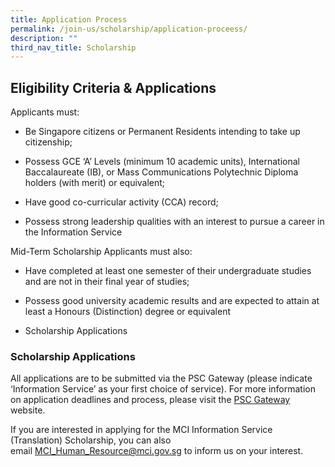 ```yaml
---
title: Application Process
permalink: /join-us/scholarship/application-proceess/
description: ""
third_nav_title: Scholarship
---
```

## Eligibility Criteria & Applications

Applicants must:

* Be Singapore citizens or Permanent Residents intending to take up citizenship;

* Possess GCE ‘A’ Levels (minimum 10 academic units), International Baccalaureate (IB), or Mass Communications Polytechnic Diploma holders (with merit) or equivalent;

* Have good co-curricular activity (CCA) record;

* Possess strong leadership qualities with an interest to pursue a career in the Information Service

Mid-Term Scholarship Applicants must also:

* Have completed at least one semester of their undergraduate studies and are not in their final year of studies;

* Possess good university academic results and are expected to attain at least a Honours (Distinction) degree or equivalent

* Scholarship Applications

### Scholarship Applications

All applications are to be submitted via the PSC Gateway (please indicate ‘Information Service’ as your first choice of service). For more information on application deadlines and process, please visit the [PSC Gateway](https://www.psc.gov.sg/scholarships/undergraduate-scholarships/psc-scholarships?q=apply) website.

If you are interested in applying for the MCI Information Service (Translation) Scholarship, you can also email [MCI_Human_Resource@mci.gov.sg](mailto:MCI_Human_Resource@mci.gov.sg) to inform us on your interest.